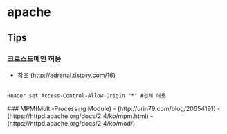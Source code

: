 # apache
## Tips
### 크로스도메인 허용
- 참조 (http://adrenal.tistory.com/16)
<code>
Header set Access-Control-Allow-Origin "*" #전체 허용
  
</code>
### MPM(Multi-Processing Module)
- (http://urin79.com/blog/20654191)
- (https://httpd.apache.org/docs/2.4/ko/mpm.html)
- (https://httpd.apache.org/docs/2.4/ko/mod/)

